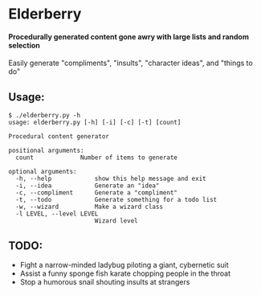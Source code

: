 # Elderberry

#### Procedurally generated content gone awry with large lists and random selection

Easily generate "compliments", "insults", "character ideas", and "things to do"

## Usage:

```
$ ./elderberry.py -h
usage: elderberry.py [-h] [-i] [-c] [-t] [count]

Procedural content generator

positional arguments:
  count             Number of items to generate

optional arguments:
  -h, --help            show this help message and exit
  -i, --idea            Generate an "idea"
  -c, --compliment      Generate a "compliment"
  -t, --todo            Generate something for a todo list
  -w, --wizard          Make a wizard class
  -l LEVEL, --level LEVEL
                        Wizard level
```

## TODO:

- Fight a narrow-minded ladybug piloting a giant, cybernetic suit
- Assist a funny sponge fish karate chopping people in the throat
- Stop a humorous snail shouting insults at strangers

